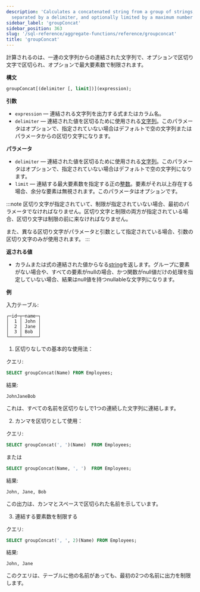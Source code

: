 ```yaml
---
description: 'Calculates a concatenated string from a group of strings, optionally
  separated by a delimiter, and optionally limited by a maximum number of elements.'
sidebar_label: 'groupConcat'
sidebar_position: 363
slug: '/sql-reference/aggregate-functions/reference/groupconcat'
title: 'groupConcat'
---
```




計算されるのは、一連の文字列からの連結された文字列で、オプションで区切り文字で区切られ、オプションで最大要素数で制限されます。

**構文**

```sql
groupConcat[(delimiter [, limit])](expression);
```

**引数**

- `expression` — 連結される文字列を出力する式またはカラム名。
- `delimiter` — 連結された値を区切るために使用される[文字列](../../../sql-reference/data-types/string.md)。このパラメータはオプションで、指定されていない場合はデフォルトで空の文字列またはパラメータからの区切り文字になります。

**パラメータ**

- `delimiter` — 連結された値を区切るために使用される[文字列](../../../sql-reference/data-types/string.md)。このパラメータはオプションで、指定されていない場合はデフォルトで空の文字列になります。
- `limit` — 連結する最大要素数を指定する正の[整数](../../../sql-reference/data-types/int-uint.md)。要素がそれ以上存在する場合、余分な要素は無視されます。このパラメータはオプションです。

:::note
区切り文字が指定されていて、制限が指定されていない場合、最初のパラメータでなければなりません。区切り文字と制限の両方が指定されている場合、区切り文字は制限の前に来なければなりません。

また、異なる区切り文字がパラメータと引数として指定されている場合、引数の区切り文字のみが使用されます。
:::

**返される値**

- カラムまたは式の連結された値からなる[string](../../../sql-reference/data-types/string.md)を返します。グループに要素がない場合や、すべての要素がnullの場合、かつ関数がnull値だけの処理を指定していない場合、結果はnull値を持つnullableな文字列になります。

**例**

入力テーブル:

```text
┌─id─┬─name─┐
│  1 │ John │
│  2 │ Jane │
│  3 │ Bob  │
└────┴──────┘
```

1. 区切りなしでの基本的な使用法：

クエリ:

```sql
SELECT groupConcat(Name) FROM Employees;
```

結果:

```text
JohnJaneBob
```

これは、すべての名前を区切りなしで1つの連続した文字列に連結します。


2. カンマを区切りとして使用：

クエリ:

```sql
SELECT groupConcat(', ')(Name)  FROM Employees;
```

または

```sql
SELECT groupConcat(Name, ', ')  FROM Employees;
```

結果:

```text
John, Jane, Bob
```

この出力は、カンマとスペースで区切られた名前を示しています。


3. 連結する要素数を制限する

クエリ:

```sql
SELECT groupConcat(', ', 2)(Name) FROM Employees;
```

結果:

```text
John, Jane
```

このクエリは、テーブルに他の名前があっても、最初の2つの名前に出力を制限します。
